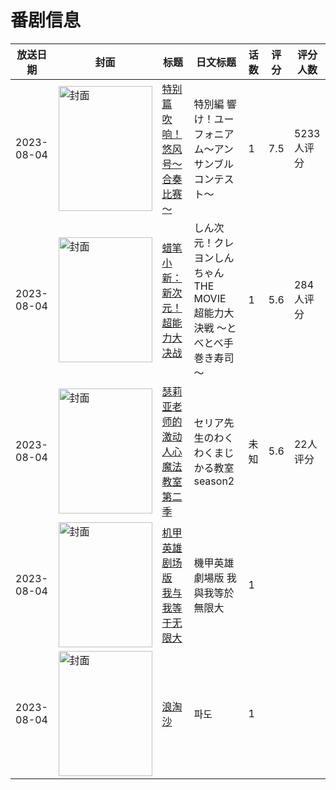 # 番剧信息

|放送日期|封面|标题|日文标题|话数|评分|评分人数|
|---|---|---|---|---|---|---|
|2023-08-04|<img src="//lain.bgm.tv/pic/cover/c/d0/d0/386195_E67b7.jpg" alt="封面" style="width:150px;height:200px;object-fit:cover;">|[特别篇 吹响！悠风号～合奏比赛～](https://bangumi.tv/subject/386195)|特別編 響け！ユーフォニアム～アンサンブルコンテスト～|1|7.5|5233人评分|
|2023-08-04|<img src="//lain.bgm.tv/pic/cover/c/c5/e3/410418_5l6lE.jpg" alt="封面" style="width:150px;height:200px;object-fit:cover;">|[蜡笔小新：新次元！超能力大决战](https://bangumi.tv/subject/410418)|しん次元！クレヨンしんちゃんTHE MOVIE 超能力大決戦 ～とべとべ手巻き寿司～|1|5.6|284人评分|
|2023-08-04|<img src="//lain.bgm.tv/pic/cover/c/f9/a7/448950_0Tg0W.jpg" alt="封面" style="width:150px;height:200px;object-fit:cover;">|[瑟莉亚老师的激动人心魔法教室 第二季](https://bangumi.tv/subject/448950)|セリア先生のわくわくまじかる教室 season2|未知|5.6|22人评分|
|2023-08-04|<img src="//lain.bgm.tv/pic/cover/c/df/91/459531_Z8Qu8.jpg" alt="封面" style="width:150px;height:200px;object-fit:cover;">|[机甲英雄剧场版 我与我等于无限大](https://bangumi.tv/subject/459531)|機甲英雄劇場版 我與我等於無限大|1|||
|2023-08-04|<img src="//lain.bgm.tv/pic/cover/c/08/56/484735_4R6Wo.jpg" alt="封面" style="width:150px;height:200px;object-fit:cover;">|[浪淘沙](https://bangumi.tv/subject/484735)|파도|1|||
